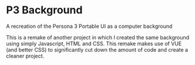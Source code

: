 # P3 Background
A recreation of the Persona 3 Portable UI as a computer background

This is a remake of another project in which I created the same background using simply Javascript, HTML and CSS. This remake makes use of VUE (and better CSS) to significantly cut down the amount of code and create a cleaner project.

